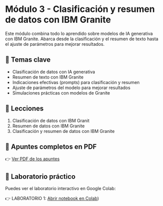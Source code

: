 # Módulo 3 - Clasificación y resumen de datos con IBM Granite

Este módulo combina todo lo aprendido sobre modelos de IA generativa con IBM Granite. Abarca desde la clasificación y el resumen de texto hasta el ajuste de parámetros para mejorar resultados.

## 🧠 Temas clave

- Clasificación de datos con IA generativa
- Resumen de texto con IBM Granite
- Indicaciones efectivas (prompts) para clasificación y resumen
- Ajuste de parámetros del modelo para mejorar resultados
- Simulaciones prácticas con modelos de Granite

## 🧪 Lecciones

1. Clasificación de datos con IBM Granit
2. Resumen de datos con IBM Granite
3. Clasificación y resumen de datos con IBM Granite

## 📎 Apuntes completos en PDF

👉 [Ver PDF de los apuntes](./modulo3_granite_apuntes.pdf)

## 🔬 Laboratorio práctico

Puedes ver el laboratorio interactivo en Google Colab:

👉 LABORATORIO 1: [Abrir notebook en Colab](https://colab.research.google.com/drive/1e1n7QjlcwigctN_FmUwy5KxEZXuDFeg0?usp=sharing))


